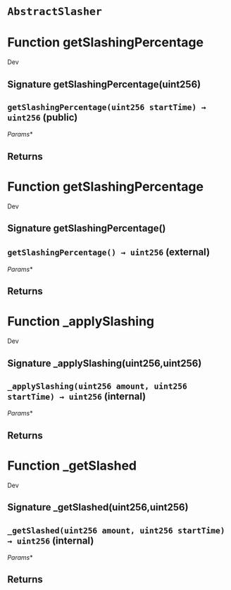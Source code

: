 # `AbstractSlasher`




# Function getSlashingPercentage

Dev 
## Signature getSlashingPercentage(uint256)
## `getSlashingPercentage(uint256 startTime) → uint256` (public)
*Params**

**Returns**
-----
# Function getSlashingPercentage

Dev 
## Signature getSlashingPercentage()
## `getSlashingPercentage() → uint256` (external)
*Params**

**Returns**
-----
# Function _applySlashing

Dev 
## Signature _applySlashing(uint256,uint256)
## `_applySlashing(uint256 amount, uint256 startTime) → uint256` (internal)
*Params**

**Returns**
-----
# Function _getSlashed

Dev 
## Signature _getSlashed(uint256,uint256)
## `_getSlashed(uint256 amount, uint256 startTime) → uint256` (internal)
*Params**

**Returns**
-----

